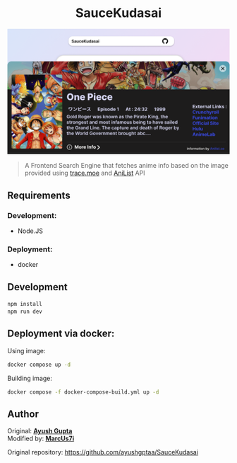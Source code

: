 <!-- @format -->

<h1 align="center">SauceKudasai</h1>

![SauceKudasai](public/SauceKudasai.png)

> A Frontend Search Engine that fetches anime info based on the image provided using <a href="https://github.com/soruly/trace.moe" target="_blank">trace.moe</a> and <a href="https://anilist.gitbook.io/anilist-apiv2-docs/" target="_blank">AniList</a> API

## Requirements

### Development: 
- Node.JS

### Deployment:
- docker

## Development

```sh
npm install
npm run dev
```

## Deployment via docker:

Using image:
```sh
docker compose up -d
```

Building image:
```sh
docker compose -f docker-compose-build.yml up -d
```

## Author

Original: **[Ayush Gupta](https://github.com/ayushgptaa)**<br>
Modified by: **[MarcUs7i](https://github.com/MarcUs7i)**

Original repository: https://github.com/ayushgptaa/SauceKudasai
